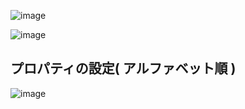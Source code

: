 ![image](https://user-images.githubusercontent.com/1501327/132444601-f1a81aac-f689-4569-ae79-9b942475f734.png)

![image](https://user-images.githubusercontent.com/1501327/132444949-214cb406-e387-4638-86f6-39e127631f33.png)

## プロパティの設定( アルファベット順 )
![image](https://user-images.githubusercontent.com/1501327/132445121-543b122a-72b3-4915-9e94-b20d5ac52f8e.png)

